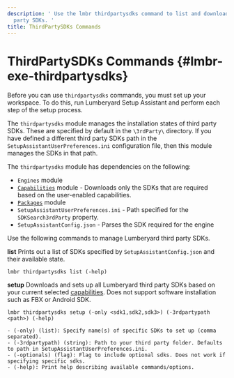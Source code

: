 ```yaml
---
description: ' Use the lmbr thirdpartysdks command to list and download &ALY; third
  party SDKs. '
title: ThirdPartySDKs Commands
---
```

# ThirdPartySDKs Commands {#lmbr-exe-thirdpartysdks}

Before you can use `thirdpartysdks` commands, you must set up your workspace\. To do this, run Lumberyard Setup Assistant and perform each step of the setup process\.

The `thirdpartysdks` module manages the installation states of third party SDKs\. These are specified by default in the `\3rdParty\` directory\. If you have defined a different third party SDKs path in the `SetupAssistantUserPreferences.ini` configuration file, then this module manages the SDKs in that path\.

The `thirdpartysdks` module has dependencies on the following:
+ `Engines` module
+ [`Capabilities`](/docs/userguide/lmbr-exe-capabilities.md) module - Downloads only the SDKs that are required based on the user\-enabled capabilities\.
+ [`Packages`](/docs/userguide/lmbr-exe-packages.md) module
+ `SetupAssistantUserPreferences.ini` - Path specified for the `SDKSearch3rdParty` property\.
+ `SetupAssistantConfig.json` - Parses the SDK required for the engine

Use the following commands to manage Lumberyard third party SDKs\.

**list**
Prints out a list of SDKs specified by `SetupAssistantConfig.json` and their available state\.

```
lmbr thirdpartysdks list (-help)
```

**setup**
Downloads and sets up all Lumberyard third party SDKs based on your current selected [capabilities](/docs/userguide/lmbr-exe-capabilities.md)\. Does not support software installation such as FBX or Android SDK\.

```
lmbr thirdpartysdks setup (-only <sdk1,sdk2,sdk3>) (-3rdpartypath <path>) (-help)

- (-only) (list): Specify name(s) of specific SDKs to set up (comma separated).
- (-3rdpartypath) (string): Path to your third party folder. Defaults to path in SetupAssistantUserPreferences.ini.
- (-optionals) (flag): Flag to include optional sdks. Does not work if specifying specific sdks.
- (-help): Print help describing available commands/options.
```